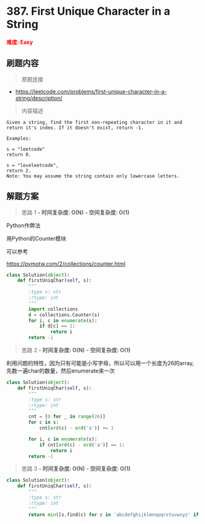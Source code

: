 # 387. First Unique Character in a String

**<font color=red>难度: Easy</font>**

## 刷题内容

> 原题连接

* https://leetcode.com/problems/first-unique-character-in-a-string/description/

> 内容描述

```
Given a string, find the first non-repeating character in it and return it's index. If it doesn't exist, return -1.

Examples:

s = "leetcode"
return 0.

s = "loveleetcode",
return 2.
Note: You may assume the string contain only lowercase letters.
```

## 解题方案

> 思路 1
****- 时间复杂度: O(N)**** ****- 空间复杂度: O(1)****

Python作弊法

用Python的Counter模块

可以参考 

<https://pymotw.com/2/collections/counter.html>


```python
class Solution(object):
    def firstUniqChar(self, s):
        """
        :type s: str
        :rtype: int
        """
        import collections
        d = collections.Counter(s)
        for i, c in enumerate(s):
            if d[c] == 1:
                return i
        return -1
```

> 思路 2
****- 时间复杂度: O(N)**** ****- 空间复杂度: O(1)****

利用问题的特性，因为只有可能是小写字母，所以可以用一个长度为26的array, 先数一遍char的数量，然后enumerate来一次


```python
class Solution(object):
    def firstUniqChar(self, s):
        """
        :type s: str
        :rtype: int
        """
        cnt = [0 for _ in range(26)]
        for c in s:
            cnt[ord(c) - ord('a')] += 1

        for i, c in enumerate(s):
            if cnt[ord(c) - ord('a')] == 1:
                return i
        return -1
```
> 思路 3
****- 时间复杂度: O(N)**** ****- 空间复杂度: O(1)****

```python
class Solution(object):
    def firstUniqChar(self, s):
        """
        :type s: str
        :rtype: int
        """
        return min([s.find(c) for c in 'abcdefghijklmnopqrstuvwxyz' if s.count(c) ==1] or [-1])
```
